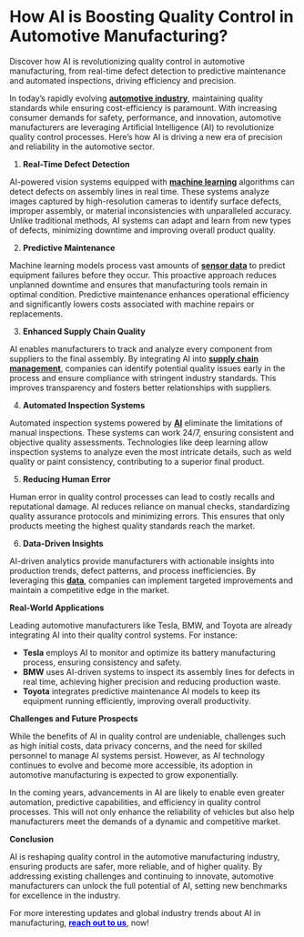 <h1>How AI is Boosting Quality Control in Automotive Manufacturing?</h1>
<div class="content-body__description">Discover how AI is revolutionizing quality control in automotive manufacturing, from real-time defect detection to predictive maintenance and automated inspections, driving efficiency and precision.</div>
<div class="content-body__detail">
<section id="section_0" class="entry fr-view">
<p>In today&rsquo;s rapidly evolving&nbsp;<a href="https://www.sphericalinsights.com/reports/automotive-industry-market" target="_blank" rel="nofollow"><strong>automotive industry</strong></a>, maintaining quality standards while ensuring cost-efficiency is paramount. With increasing consumer demands for safety, performance, and innovation, automotive manufacturers are leveraging Artificial Intelligence (AI) to revolutionize quality control processes. Here&rsquo;s how AI is driving a new era of precision and reliability in the automotive sector.</p>
<ol>
<li><strong>Real-Time Defect Detection</strong></li>
</ol>
<p>AI-powered vision systems equipped with&nbsp;<a href="https://www.sphericalinsights.com/reports/machine-learning-market" target="_blank" rel="nofollow"><strong>machine learning</strong></a>&nbsp;algorithms can detect defects on assembly lines in real time. These systems analyze images captured by high-resolution cameras to identify surface defects, improper assembly, or material inconsistencies with unparalleled accuracy. Unlike traditional methods, AI systems can adapt and learn from new types of defects, minimizing downtime and improving overall product quality.</p>
<ol start="2">
<li><strong>Predictive Maintenance</strong></li>
</ol>
<p>Machine learning models process vast amounts of&nbsp;<a href="https://www.sphericalinsights.com/reports/sensor-data-analytics-market" target="_blank" rel="nofollow"><strong>sensor data</strong></a>&nbsp;to predict equipment failures before they occur. This proactive approach reduces unplanned downtime and ensures that manufacturing tools remain in optimal condition. Predictive maintenance enhances operational efficiency and significantly lowers costs associated with machine repairs or replacements.</p>
<ol start="3">
<li><strong>Enhanced Supply Chain Quality</strong></li>
</ol>
<p>AI enables manufacturers to track and analyze every component from suppliers to the final assembly. By integrating AI into&nbsp;<a href="https://www.sphericalinsights.com/reports/supply-chain-management-market" target="_blank" rel="nofollow"><strong>supply chain management</strong></a>, companies can identify potential quality issues early in the process and ensure compliance with stringent industry standards. This improves transparency and fosters better relationships with suppliers.</p>
<ol start="4">
<li><strong>Automated Inspection Systems</strong></li>
</ol>
<p>Automated inspection systems powered by&nbsp;<a href="https://www.sphericalinsights.com/reports/artificial-intelligence-market" target="_blank" rel="nofollow"><strong>AI</strong></a>&nbsp;eliminate the limitations of manual inspections. These systems can work 24/7, ensuring consistent and objective quality assessments. Technologies like deep learning allow inspection systems to analyze even the most intricate details, such as weld quality or paint consistency, contributing to a superior final product.</p>
<ol start="5">
<li><strong>Reducing Human Error</strong></li>
</ol>
<p>Human error in quality control processes can lead to costly recalls and reputational damage. AI reduces reliance on manual checks, standardizing quality assurance protocols and minimizing errors. This ensures that only products meeting the highest quality standards reach the market.</p>
<ol start="6">
<li><strong>Data-Driven Insights</strong></li>
</ol>
<p>AI-driven analytics provide manufacturers with actionable insights into production trends, defect patterns, and process inefficiencies. By leveraging this&nbsp;<a href="https://www.sphericalinsights.com/reports/big-data-in-the-automotive-industry-market" target="_blank" rel="nofollow"><strong>data</strong></a>, companies can implement targeted improvements and maintain a competitive edge in the market.</p>
<p><strong>Real-World Applications</strong></p>
<p>Leading automotive manufacturers like Tesla, BMW, and Toyota are already integrating AI into their quality control systems. For instance:</p>
<ul>
<li><strong>Tesla</strong>&nbsp;employs AI to monitor and optimize its battery manufacturing process, ensuring consistency and safety.</li>
<li><strong>BMW</strong>&nbsp;uses AI-driven systems to inspect its assembly lines for defects in real time, achieving higher precision and reducing production waste.</li>
<li><strong>Toyota</strong>&nbsp;integrates predictive maintenance AI models to keep its equipment running efficiently, improving overall productivity.</li>
</ul>
<p><strong>Challenges and Future Prospects</strong></p>
<p>While the benefits of AI in quality control are undeniable, challenges such as high initial costs, data privacy concerns, and the need for skilled personnel to manage AI systems persist. However, as AI technology continues to evolve and become more accessible, its adoption in automotive manufacturing is expected to grow exponentially.</p>
<p>In the coming years, advancements in AI are likely to enable even greater automation, predictive capabilities, and efficiency in quality control processes. This will not only enhance the reliability of vehicles but also help manufacturers meet the demands of a dynamic and competitive market.</p>
<p><strong>Conclusion</strong></p>
<p>AI is reshaping quality control in the automotive manufacturing industry, ensuring products are safer, more reliable, and of higher quality. By addressing existing challenges and continuing to innovate, automotive manufacturers can unlock the full potential of AI, setting new benchmarks for excellence in the industry.</p>
<p>For more interesting updates and global industry trends about AI in manufacturing,&nbsp;<span style="color: #0000ff;"><a style="color: #0000ff;" href="https://www.sphericalinsights.com/contact-us" target="_blank" rel="nofollow"><strong>reach out to us</strong></a></span>, now!</p>
</section>
</div>
